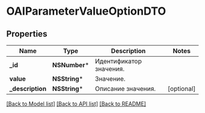 # OAIParameterValueOptionDTO

## Properties
Name | Type | Description | Notes
------------ | ------------- | ------------- | -------------
**_id** | **NSNumber*** | Идентификатор значения. | 
**value** | **NSString*** | Значение. | 
**_description** | **NSString*** | Описание значения. | [optional] 

[[Back to Model list]](../README.md#documentation-for-models) [[Back to API list]](../README.md#documentation-for-api-endpoints) [[Back to README]](../README.md)


